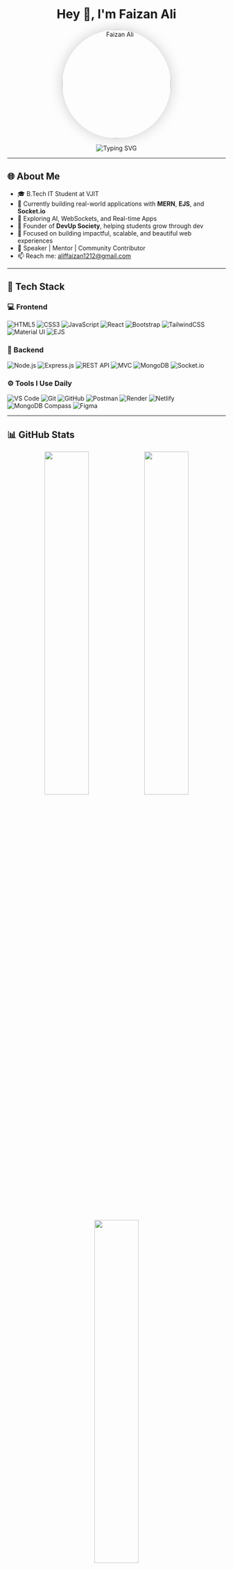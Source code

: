 <h1 align="center">Hey 👋, I'm Faizan Ali</h1>
<p align="center">
  <img src="https://your-image-link-here.jpg" alt="Faizan Ali" width="250" style="border-radius: 50%; box-shadow: 0 0 30px rgba(0,0,0,0.2);"/>
</p>
<p align="center">
  <img src="https://readme-typing-svg.demolab.com?font=Fira+Code&size=24&pause=1000&color=6C63FF&center=true&vCenter=true&width=600&lines=Full+Stack+Web+Developer;Tech+Enthusiast+%F0%9F%9A%80;DevUp+Society+Founder+%F0%9F%92%BC;Passionate+Learner+%F0%9F%93%9A;Loves+Problem+Solving+%E2%9C%A8" alt="Typing SVG" />
</p>

---

## 🌐 About Me

- 🎓 B.Tech IT Student at VJIT  
- 🌱 Currently building real-world applications with **MERN**, **EJS**, and **Socket.io**  
- 🧠 Exploring AI, WebSockets, and Real-time Apps  
- 🧩 Founder of **DevUp Society**, helping students grow through dev  
- 🎯 Focused on building impactful, scalable, and beautiful web experiences  
- 🎤 Speaker | Mentor | Community Contributor  
- 📫 Reach me: aliffaizan1212@gmail.com  

---

## 🧠 Tech Stack

### 💻 Frontend
![HTML5](https://img.shields.io/badge/-HTML5-E34F26?logo=html5&logoColor=white&style=for-the-badge)
![CSS3](https://img.shields.io/badge/-CSS3-1572B6?logo=css3&logoColor=white&style=for-the-badge)
![JavaScript](https://img.shields.io/badge/-JavaScript-F7DF1E?logo=javascript&logoColor=black&style=for-the-badge)
![React](https://img.shields.io/badge/-React-61DAFB?logo=react&logoColor=black&style=for-the-badge)
![Bootstrap](https://img.shields.io/badge/-Bootstrap-563D7C?logo=bootstrap&logoColor=white&style=for-the-badge)
![TailwindCSS](https://img.shields.io/badge/-TailwindCSS-38B2AC?logo=tailwind-css&logoColor=white&style=for-the-badge)
![Material UI](https://img.shields.io/badge/-MaterialUI-007FFF?logo=mui&logoColor=white&style=for-the-badge)
![EJS](https://img.shields.io/badge/-EJS-303030?logo=javascript&logoColor=white&style=for-the-badge)

### 🔧 Backend
![Node.js](https://img.shields.io/badge/-Node.js-339933?logo=node.js&logoColor=white&style=for-the-badge)
![Express.js](https://img.shields.io/badge/-Express.js-000000?logo=express&logoColor=white&style=for-the-badge)
![REST API](https://img.shields.io/badge/-REST%20API-blue?style=for-the-badge)
![MVC](https://img.shields.io/badge/-MVC%20Architecture-purple?style=for-the-badge)
![MongoDB](https://img.shields.io/badge/-MongoDB-47A248?logo=mongodb&logoColor=white&style=for-the-badge)
![Socket.io](https://img.shields.io/badge/-Socket.io-010101?logo=socket.io&logoColor=white&style=for-the-badge)

### ⚙️ Tools I Use Daily
![VS Code](https://img.shields.io/badge/-VSCode-007ACC?logo=visual-studio-code&logoColor=white&style=for-the-badge)
![Git](https://img.shields.io/badge/-Git-F05032?logo=git&logoColor=white&style=for-the-badge)
![GitHub](https://img.shields.io/badge/-GitHub-181717?logo=github&logoColor=white&style=for-the-badge)
![Postman](https://img.shields.io/badge/-Postman-FF6C37?logo=postman&logoColor=white&style=for-the-badge)
![Render](https://img.shields.io/badge/-Render-46E3B7?logo=render&logoColor=white&style=for-the-badge)
![Netlify](https://img.shields.io/badge/-Netlify-00C7B7?logo=netlify&logoColor=white&style=for-the-badge)
![MongoDB Compass](https://img.shields.io/badge/-Compass-47A248?logo=mongodb&logoColor=white&style=for-the-badge)
![Figma](https://img.shields.io/badge/-Figma-F24E1E?logo=figma&logoColor=white&style=for-the-badge)

---

## 📊 GitHub Stats

<p align="center">
  <img src="https://github-readme-stats.vercel.app/api?username=FaizanMohammed07&theme=react&show_icons=true" width="45%"/> 
  <img src="https://github-readme-streak-stats.herokuapp.com?user=FaizanMohammed07&theme=react" width="45%"/>
</p>
<p align="center">
  <img src="https://github-readme-stats.vercel.app/api/top-langs/?username=FaizanMohammed07&layout=compact&theme=react" width="45%"/>
</p>

---

## 🚀 Featured Projects

| Project | Tech Stack | Link |
|--------|-------------|------|
| **🌍 Wanderlust** | EJS, Node.js, MongoDB, TailwindCSS | `Coming Soon` |
| **💊 Prescripto** | MERN Stack, Doctor Booking App | `Coming Soon` |
| **📦 SideBarMenu** | HTML/CSS | [GitHub Repo](https://github.com/FaizanMohammed07/SideBarMenu) |
| **🔥 Real-Time Chat App** | Node.js, Socket.io, EJS | `In Progress` |

---

## 📢 DevUp Society - Let’s Grow Together!

👨‍🏫 Faizan founded **DevUp Society**, a student-led initiative to:  
- Guide freshers in development  
- Conduct hackathons, workshops, and mentor sessions  
- Build a strong tech community in VJIT  

🎯 Follow [DevUp Society Updates](#) and join the movement!

---

## 📬 Let's Connect!

[![LinkedIn](https://img.shields.io/badge/-LinkedIn-blue?logo=linkedin&logoColor=white&style=for-the-badge)](https://linkedin.com/in/your-link)  
[![Email](https://img.shields.io/badge/-aliffaizan1212@gmail.com-c14438?logo=gmail&logoColor=white&style=for-the-badge)](mailto:aliffaizan1212@gmail.com)

---

<p align="center">Made with ❤️ by Faizan Ali | 💻 DevUp Society</p>

